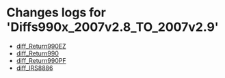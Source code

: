 # Changes logs for 'Diffs990x_2007v2.8_TO_2007v2.9'

* [diff_Return990EZ](diff_Return990EZ.xsd.html)
* [diff_Return990](diff_Return990.xsd.html)
* [diff_Return990PF](diff_Return990PF.xsd.html)
* [diff_IRS8886](diff_IRS8886.xsd.html)
